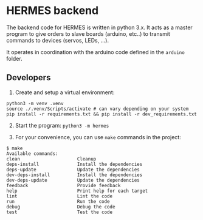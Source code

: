 # HERMES backend

The backend code for HERMES is written in python 3.x. It acts as a master program to give orders to slave boards
(arduino, etc..) to transmit commands to devices (servos, LEDs, ...).

It operates in coordination with the arduino code defined in the `arduino` folder.

## Developers

1. Create and setup a virtual environment:

```
python3 -m venv .venv
source ./.venv/Scripts/activate # can vary depending on your system
pip install -r requirements.txt && pip install -r dev_requirements.txt
```

2. Start the program: `python3 -m hermes`

3. For your convenience, you can use `make` commands in the project:

```
$ make
Available commands:
clean                     Cleanup
deps-install              Install the dependencies
deps-update               Update the dependencies
dev-deps-install          Install the dependencies
dev-deps-update           Update the dependencies
feedback                  Provide feedback
help                      Print help for each target
lint                      Lint the code
run                       Run the code
debug                     Debug the code
test                      Test the code
```
